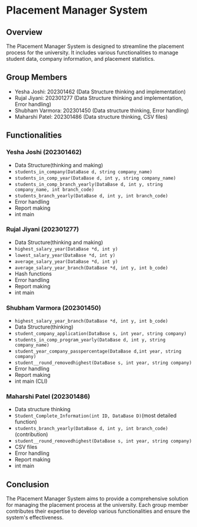 # Placement Manager System

## Overview
The Placement Manager System is designed to streamline the placement process for the university. It includes various functionalities to manage student data, company information, and placement statistics.

## Group Members
- Yesha Joshi: 202301462 (Data Structure thinking and implementation)
- Rujal Jiyani: 202301277 (Data Structure thinking and implementation, Error handling)
- Shubham Varmora: 202301450 (Data structure thinking, Error handling)
- Maharshi Patel: 202301486 (Data structure thinking, CSV files)

## Functionalities

### Yesha Joshi (202301462)
- Data Structure(thinking and making)
- `students_in_company(DataBase d, string company_name)`
- `students_in_comp_year(DataBase d, int y, string company_name)`
- `students_in_comp_branch_yearly(DataBase d, int y, string company_name, int branch_code)`
- `students_branch_yearly(DataBase d, int y, int branch_code)`
- Error handling
- Report making
- int main

### Rujal Jiyani (202301277)
- Data Structure(thinking and making)
- `highest_salary_year(DataBase *d, int y)`
- `lowest_salary_year(DataBase *d, int y)`
- `average_salary_year(DataBase *d, int y)`
- `average_salary_year_branch(DataBase *d, int y, int b_code)`
- Hash functions
- Error handling
- Report making
- int main

### Shubham Varmora (202301450)
- `highest_salary_year_branch(DataBase *d, int y, int b_code)`
- Data Structure(thinking)
- `student_company_application(DataBase s, int year, string company)`
- `students_in_comp_program_yearly(DataBase d, int y, string company_name)`
- `student_year_company_passpercentage(DataBase d,int year, string company)`
- `student__round_removedhighest(DataBase s, int year, string company)`
- Error handling
- Report making
- int main (CLI)

### Maharshi Patel (202301486)
- Data structure thinking
- `Student_Complete_Information(int ID, DataBase D)`(most detailed function)
- `students_branch_yearly(DataBase d, int y, int branch_code)`(contribution)
- `student__round_removedhighest(DataBase s, int year, string company)`
- CSV files
- Error handling
- Report making
- int main

## Conclusion
The Placement Manager System aims to provide a comprehensive solution for managing the placement process at the university. Each group member contributes their expertise to develop various functionalities and ensure the system's effectiveness.
